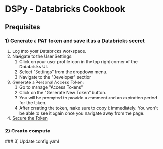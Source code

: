 # DSPy - Databricks Cookbook

## Prequisites

### 1) Generate a PAT token and save it as a Databricks secret

1. Log into your Databricks workspace.
1. Navigate to the User Settings:
    1. Click on your user profile icon in the top right corner of the Databricks UI.
    1. Select "Settings" from the dropdown menu.
    1. Navigate to the "Developer" section
1. Generate a Personal Access Token:
   1. Go to manage "Access Tokens" 
   1. Click on the "Generate New Token" button.
   1. You will be prompted to provide a comment and an expiration period for the token.
   1. After creating the token, make sure to copy it immediately. You won't be able to see it again once you navigate away from the page.
1. [Secure the Token](https://docs.databricks.com/aws/en/security/secrets/?language=Databricks%C2%A0CLI#manage-secret-scopes)


### 2) Create compute
<!-- TODO: Compute specs -->

### 3) Update config.yaml
<!-- TODO -->